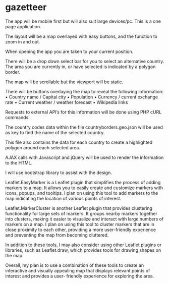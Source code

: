 # gazetteer
The app will be mobile first but will also suit large devices/pc. This is a one page application.

The layout will be a map overlayed with easy buttons, and the function to zoom in and out.

When opening the app you are taken to your current position.

There will be a drop down select bar for you to select an alternative country. The area you are currently in, or have selected is indicated by a polygon border. 

The map will be scrollable but the viewport will be static.
 
There will be buttons overlaying the map to reveal the following information:
• Country name / Capital city
• Population
• Currency / current exchange rate
• Current weather / weather forecast
• Wikipedia links

Requests to external API’s for this information will be done using PHP cURL commands.

The country codes data within the file countryborders.geo.json will be used as key to find the name of the selected country.

This file also contains the data for each country to create a highlighted polygon around each selected area.

AJAX calls with Javascript and jQuery will be used to render the information to the HTML.

I will use bootstrap library to assist with the design.

Leaflet.EasyMarker is a Leaflet plugin that simplifies the process of adding markers to a map. It allows you to easily create and customize markers with icons, popups, and tooltips. I plan on using this tool to add markers to the map indicating the location of various points of interest.

Leaflet.MarkerCluster is another Leaflet plugin that provides clustering functionality for large sets of markers. It groups nearby markers together into clusters, making it easier to visualize and interact with large numbers of markers on a map. I plan on using this tool to cluster markers that are in close proximity to each other, providing a more user-friendly experience and preventing the map from becoming cluttered.

In addition to these tools, I may also consider using other Leaflet plugins or libraries, such as Leaflet.draw, which provides tools for drawing shapes on the map.

Overall, my plan is to use a combination of these tools to create an interactive and visually appealing map that displays relevant points of interest and provides a user- friendly experience for exploring the area.


 
